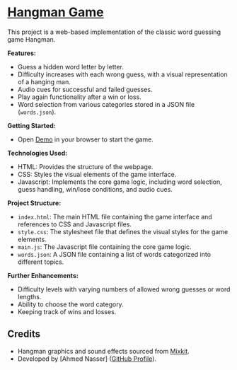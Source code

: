 # [Hangman Game](https://ahmednasser111.github.io/hang-man/)

This project is a web-based implementation of the classic word guessing game Hangman. 

**Features:**

* Guess a hidden word letter by letter.
* Difficulty increases with each wrong guess, with a visual representation of a hanging man.
* Audio cues for successful and failed guesses.
* Play again functionality after a win or loss.
* Word selection from various categories stored in a JSON file (`words.json`).

**Getting Started:**


* Open [Demo](https://ahmednasser111.github.io/hang-man/) in your browser to start the game.

**Technologies Used:**

* HTML: Provides the structure of the webpage.
* CSS: Styles the visual elements of the game interface.
* Javascript: Implements the core game logic, including word selection, guess handling, win/lose conditions, and audio cues.

**Project Structure:**

* `index.html`: The main HTML file containing the game interface and references to CSS and Javascript files.
* `style.css`: The stylesheet file that defines the visual styles for the game elements.
* `main.js`: The Javascript file containing the core game logic.
* `words.json`: A JSON file containing a list of words categorized into different topics.

**Further Enhancements:**

* Difficulty levels with varying numbers of allowed wrong guesses or word lengths.
* Ability to choose the word category.
* Keeping track of wins and losses.

## Credits
- Hangman graphics and sound effects sourced from [Mixkit](https://mixkit.co/free-sound-effects/).
- Developed by [Ahmed Nasser] ([GitHub Profile](https://github.com/ahmednasser111)).
